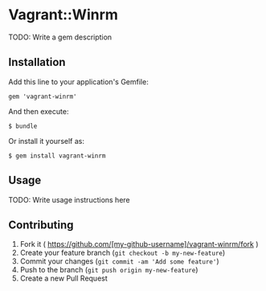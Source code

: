# Vagrant::Winrm

TODO: Write a gem description

## Installation

Add this line to your application's Gemfile:

    gem 'vagrant-winrm'

And then execute:

    $ bundle

Or install it yourself as:

    $ gem install vagrant-winrm

## Usage

TODO: Write usage instructions here

## Contributing

1. Fork it ( https://github.com/[my-github-username]/vagrant-winrm/fork )
2. Create your feature branch (`git checkout -b my-new-feature`)
3. Commit your changes (`git commit -am 'Add some feature'`)
4. Push to the branch (`git push origin my-new-feature`)
5. Create a new Pull Request
